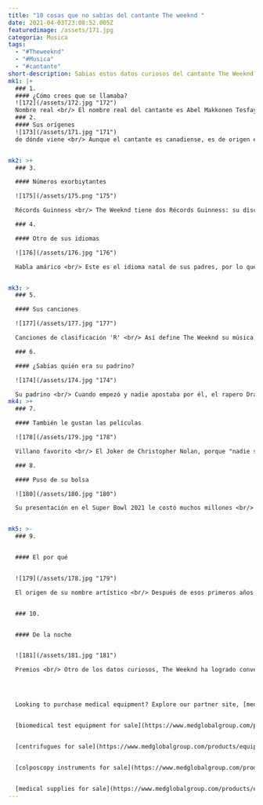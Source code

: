 ```yaml
---
title: "10 cosas que no sabías del cantante The weeknd "
date: 2021-04-03T23:08:52.005Z
featuredimage: /assets/171.jpg
categoria: Musica
tags:
  - "#Theweeknd"
  - "#Musica"
  - "#cantante"
short-description: Sabias estos datos curiosos del cantante The Weeknd?
mk1: |+
  ### 1.
  #### ¿Cómo crees que se llamaba?
  ![172](/assets/172.jpg "172")
  Nombre real <br/> El nombre real del cantante es Abel Makkonen Tesfaye.
  ### 2.
  #### Sus orígenes
  ![173](/assets/171.jpg "171")
  de dónde viene <br/> Aunque el cantante es canadiense, es de origen etíope.


mk2: >+
  ### 3.

  #### Números exorbiytantes 

  ![175](/assets/175.png "175")

  Récords Guinness <br/> The Weeknd tiene dos Récords Guinness: su disco "Behind the Madness" fue el álbum más reproducido en un año en Spotify; su canción "Can´t Feel my Face" logró superar la mayoría de semanas en el Top 10 del Top 100 de Billboard.

  ### 4.

  #### Otro de sus idiomas 

  ![176](/assets/176.jpg "176")

  Habla amárico <br/> Este es el idioma natal de sus padres, por lo que The Weeknd lo habla con fluidez.


mk3: >
  ### 5.

  #### Sus canciones 

  ![177](/assets/177.jpg "177")

  Canciones de clasificación 'R' <br/> Así define The Weeknd su música, ya que trata temas complicados como las drogas, el alcohol, el sexo, los asesinatos…

  ### 6.

  #### ¿Sabías quién era su padrino?

  ![174](/assets/174.jpg "174")

  Su padrino <br/> Cuando empezó y nadie apostaba por él, el rapero Drake le dio todo su apoyo a un cantante que aún era desconocido.
mk4: >+
  ### 7.

  #### También le gustan las películas 

  ![178](/assets/179.jpg "178")

  Villano favorito <br/> El Joker de Christopher Nolan, porque "nadie sabe nada de su pasado".

  ### 8.

  #### Puso de su bolsa 

  ![180](/assets/180.jpg "180")

  Su presentación en el Super Bowl 2021 le costó muchos millones <br/> Hace algún tiempo, el cantante canadiense llegó a un acuerdo con la revista Billboard para invertir hasta 7 millones de dólares en el show. Según dijo su representante, Wassim Sal Slaiby, el artista desembolsó alrededor de 5,7 millones de euros (7 millones de dólares) para que la actuación fuera “como lo imaginó”.


mk5: >-
  ### 9.


  #### El por qué


  ![179](/assets/178.jpg "179")

  El origen de su nombre artístico <br/> Después de esos primeros años de vida tan difíciles, tuvo también una adolescencia complicada. Se metió en el mundo de las drogas y dejó sus estudios. Fue un fin de semana cuando tomé la decisión de no volver más al colegio y de ahí proviene su nombre artístico.


  ### 10.


  #### De la noche


  ![181](/assets/181.jpg "181")

  Premios <br/> Otro de los datos curiosos, The Weeknd ha logrado convertirse en uno de los cantantes más seguidos a nivel mundial.  Ha vendido más de 6 millones de discos y tiene tres premios Grammy, ocho Billboard Music, y muchísimas otras distinciones. Ha sido nominado para premios de la Academia​ y nueve Juno Awards. Su tercer álbum de estudio Starboy, lanzado en 2016, alcanzó el primer puesto en el Billboard Hot 100.




  Looking to purchase medical equipment? Explore our partner site, [medglobalgroup.com](medglobalgroup.com), for a wide range of options tailored to your needs.


  [biomedical test equipment for sale](https://www.medglobalgroup.com/products/equipment/biomedical)


  [centrifugues for sale](https://www.medglobalgroup.com/products/equipment/centrifuges)


  [colposcopy instruments for sale](https://www.medglobalgroup.com/products/equipment/colposcopes)


  [medical supplies for sale](https://www.medglobalgroup.com/products/equipment/consumables)
---
```

